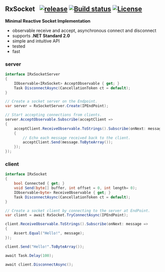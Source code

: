 ## RxSocket&nbsp;&nbsp; [![release](https://img.shields.io/github/release/dshe/RxSocket/all.svg)](https://github.com/dshe/RxSocket/releases) [![Build status](https://ci.appveyor.com/api/projects/status/rfxxbpx2agq8r93n?svg=true)](https://ci.appveyor.com/project/dshe/rxsocket) [![License](https://img.shields.io/badge/license-Apache%202.0-7755BB.svg)](https://opensource.org/licenses/Apache-2.0)

**Minimal Reactive Socket Implementation**
- observable receive and accept, asynchronous connect and disconnect
- supports **.NET Standard 2.0**
- simple and intuitive API
- tested
- fast

### server
```csharp
interface IRxSocketServer
{
    IObservable<IRxSocket> AcceptObservable { get; }
    Task DisconnectAsync(CancellationToken ct = default);
}
```
```csharp
// Create a socket server on the Endpoint.
var server = RxSocketServer.Create(IPEndPoint);

// Start accepting connections from clients.
server.AcceptObservable.Subscribe(acceptClient =>
{
    acceptClient.ReceiveObservable.ToStrings().Subscribe(onNext: message =>
    {
        // Echo each message received back to the client.
        acceptClient.Send(message.ToByteArray());
    });
});
```
### client
```csharp
interface IRxSocket
{
    bool Connected { get; }
    void Send(byte[] buffer, int offset = 0, int length= 0);
    IObservable<byte> ReceiveObservable { get; }
    Task DisconnectAsync(CancellationToken ct = default);
}
```
```csharp
// Create a socket client by connecting to the server at EndPoint.
var client = await RxSocket.TryConnectAsync(IPEndPoint);

client.ReceiveObservable.ToStrings().Subscribe(onNext: message =>
{
    Assert.Equal("Hello!", message);
});

client.Send("Hello!".ToByteArray());

await Task.Delay(100);

await client.DisconnectAsync();
```

